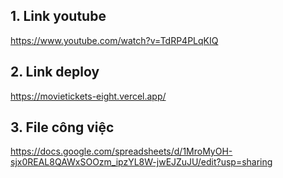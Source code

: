 ## 1. Link youtube
https://www.youtube.com/watch?v=TdRP4PLqKIQ
## 2. Link deploy
https://movietickets-eight.vercel.app/

## 3. File công việc
https://docs.google.com/spreadsheets/d/1MroMyOH-sjx0REAL8QAWxSOOzm_ipzYL8W-jwEJZuJU/edit?usp=sharing